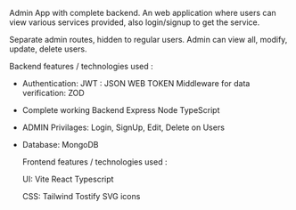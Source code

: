 Admin App with complete backend.
An web application where users can view various services provided,
also login/signup to get the service. 

Separate admin routes, hidden to regular users.
Admin can view all, modify, update, delete users.


Backend features / technologies used :

* Authentication:
   JWT : JSON WEB TOKEN
   Middleware for data verification: ZOD
  
* Complete working Backend
  Express
  Node
  TypeScript
  
* ADMIN Privilages: Login, SignUp, Edit, Delete on Users

* Database: MongoDB

  Frontend features / technologies used :
  
  UI:
  Vite React
  Typescript

  CSS:
  Tailwind
  Tostify
  SVG icons

  
  

  

  
